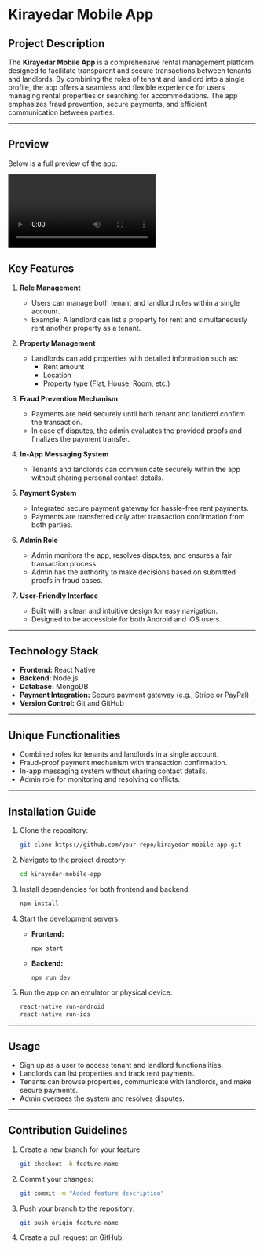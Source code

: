 
# Kirayedar Mobile App

## Project Description
The **Kirayedar Mobile App** is a comprehensive rental management platform designed to facilitate transparent and secure transactions between tenants and landlords. By combining the roles of tenant and landlord into a single profile, the app offers a seamless and flexible experience for users managing rental properties or searching for accommodations. The app emphasizes fraud prevention, secure payments, and efficient communication between parties.

---

## Preview

Below is a full preview of the app:

![App Preview](Preview/Kirayedar.mp4)



## Key Features

1. **Role Management**
   - Users can manage both tenant and landlord roles within a single account.
   - Example: A landlord can list a property for rent and simultaneously rent another property as a tenant.

2. **Property Management**
   - Landlords can add properties with detailed information such as:
     - Rent amount
     - Location
     - Property type (Flat, House, Room, etc.)

3. **Fraud Prevention Mechanism**
   - Payments are held securely until both tenant and landlord confirm the transaction.
   - In case of disputes, the admin evaluates the provided proofs and finalizes the payment transfer.

4. **In-App Messaging System**
   - Tenants and landlords can communicate securely within the app without sharing personal contact details.

5. **Payment System**
   - Integrated secure payment gateway for hassle-free rent payments.
   - Payments are transferred only after transaction confirmation from both parties.

6. **Admin Role**
   - Admin monitors the app, resolves disputes, and ensures a fair transaction process.
   - Admin has the authority to make decisions based on submitted proofs in fraud cases.

7. **User-Friendly Interface**
   - Built with a clean and intuitive design for easy navigation.
   - Designed to be accessible for both Android and iOS users.

---

## Technology Stack

- **Frontend:** React Native
- **Backend:** Node.js
- **Database:** MongoDB
- **Payment Integration:** Secure payment gateway (e.g., Stripe or PayPal)
- **Version Control:** Git and GitHub

---

## Unique Functionalities

- Combined roles for tenants and landlords in a single account.
- Fraud-proof payment mechanism with transaction confirmation.
- In-app messaging system without sharing contact details.
- Admin role for monitoring and resolving conflicts.

---

## Installation Guide

1. Clone the repository:
   ```bash
   git clone https://github.com/your-repo/kirayedar-mobile-app.git
   ```

2. Navigate to the project directory:
   ```bash
   cd kirayedar-mobile-app
   ```

3. Install dependencies for both frontend and backend:
   ```bash
   npm install
   ```

4. Start the development servers:
   - **Frontend:**
     ```bash
     npx start
     ```
   - **Backend:**
     ```bash
     npm run dev
     ```

5. Run the app on an emulator or physical device:
   ```bash
   react-native run-android
   react-native run-ios
   ```

---

## Usage

- Sign up as a user to access tenant and landlord functionalities.
- Landlords can list properties and track rent payments.
- Tenants can browse properties, communicate with landlords, and make secure payments.
- Admin oversees the system and resolves disputes.

---

## Contribution Guidelines

1. Create a new branch for your feature:
   ```bash
   git checkout -b feature-name
   ```

2. Commit your changes:
   ```bash
   git commit -m "Added feature description"
   ```

3. Push your branch to the repository:
   ```bash
   git push origin feature-name
   ```

4. Create a pull request on GitHub.


